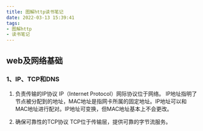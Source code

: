 ```yaml
---
title: 图解http读书笔记
date: 2022-03-13 15:39:41
tags:
- 图解http
- 读书笔记
---
```


## web及网络基础
### 1、IP、TCP和DNS
1. 负责传输的IP协议
IP（Internet Protocol）网际协议位于网络。 IP地址指明了节点被分配到的地址，MAC地址是指网卡所属的固定地址。IP地址可以和MAC地址进行配对。IP地址可变换，但MAC地址基本上不会更改。

2. 确保可靠性的TCP协议
TCP位于传输层，提供可靠的字节流服务。